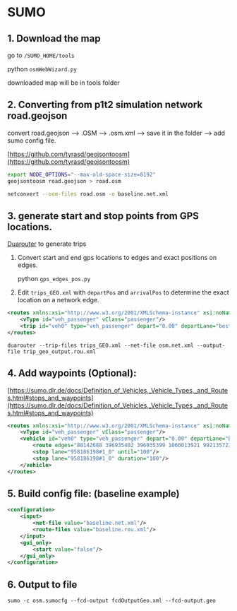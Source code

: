 # SUMO

## 1. Download the map

go to `/SUMO_HOME/tools`

python `osmWebWizard.py`

downloaded map will be in tools folder 

## 2. Converting from p1t2 simulation network road.geojson

convert road.geojson —> .OSM —> .osm.xml —> save it in the folder —> add sumo config file.

[https://github.com/tyrasd/geojsontoosm](https://github.com/tyrasd/geojsontoosm)

```bash
export NODE_OPTIONS="--max-old-space-size=8192"
geojsontoosm road.geojson > road.osm

netconvert --osm-files road.osm -o baseline.net.xml

```

## 3. generate start and stop points from GPS locations.

[Duarouter](https://sumo.dlr.de/docs/duarouter.html) to generate trips 

1. Convert start and end gps locations to edges and exact positions on edges.
    
    python `gps_edges_pos.py`
    
2. Edit `trips_GEO.xml` with `departPos` and `arrivalPos` to determine the exact location on a network edge.  

```xml
<routes xmlns:xsi="http://www.w3.org/2001/XMLSchema-instance" xsi:noNamespaceSchemaLocation="http://sumo.dlr.de/xsd/routes_file.xsd">
    <vType id="veh_passenger" vClass="passenger"/>
    <trip id="veh0" type="veh_passenger" depart="0.00" departLane="best" fromLonLat="-119.857028,34.416692" toLonLat="-119.865243,34.413587" departPos="10" arrivalPos="10"/>
</routes>
```

`duarouter --trip-files trips_GEO.xml --net-file osm.net.xml --output-file trip_geo_output.rou.xml`

## 4. Add waypoints (Optional):

[https://sumo.dlr.de/docs/Definition_of_Vehicles,_Vehicle_Types,_and_Routes.html#stops_and_waypoints](https://sumo.dlr.de/docs/Definition_of_Vehicles,_Vehicle_Types,_and_Routes.html#stops_and_waypoints)

```xml
<routes xmlns:xsi="http://www.w3.org/2001/XMLSchema-instance" xsi:noNamespaceSchemaLocation="http://sumo.dlr.de/xsd/routes_file.xsd">
    <vType id="veh_passenger" vClass="passenger"/>
    <vehicle id="veh0" type="veh_passenger" depart="0.00" departLane="best">
        <route edges="88142688 396935402 396935399 1060013921 992135723 958186198#0 958186198#1 958186198#2 88142690#0 88142690#2 88142690#4 255330035#3 706545922#0 706545922#3 1050287139#0 1050287139#1 706545923#1 -224384010#1 -87376675#0 -598020852#1 -598020852#0 -598020855#1 -598020854#0 -263819574#1 -263819574#0 -598020853#1 -87376703#0 -514675663 -406580281#1 -406580281#0 87376669#0 87376669#1 416877246 28808425#1 28808425#2 517260068#0 517260068#1 -146155465#7 -146155465#6 -146155465#4 -146155465#3 -146155465#2 -146155465#1 28808560#2 28808539#0 28808539#1 28808539#2 28808539#3 28808543#0 28808543#1 -28808543#1"/>
        <stop lane="958186198#1_0" until="100"/>
        <stop lane="958186198#1_0" duration="100"/>
    </vehicle>
</routes>
```

## 5. Build config file: (baseline example)

```xml
<configuration>
    <input>
        <net-file value="baseline.net.xml"/>
        <route-files value="baseline.rou.xml"/>
    </input>
    <gui_only>
        <start value="false"/>
    </gui_only>
</configuration>
```

## 6. Output to file

`sumo -c osm.sumocfg --fcd-output fcdOutputGeo.xml --fcd-output.geo`